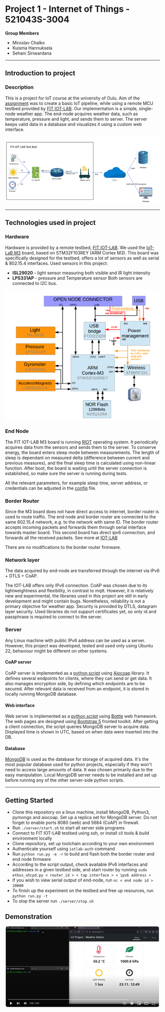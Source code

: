 # Project 1 - Internet of Things - 521043S-3004

**Group Members**
- Miroslav Chalko
- Kuisma Hannuksela
- Sehani Siriwardana
---
## Introduction to project


### Description

This is a project for IoT course at the university of Oulu. Aim of the [assignment](assignment.pdf) was to create a basic IoT pipeline, while using a remote MCU testbed provided by [FIT IOT-LAB](https://www.iot-lab.info/). Our implementation is a simple, single-node weather app. The end-node acquires weather data, such as temperature, pressure and light, and sends them to server. The server keeps valid data in a database and visualizes it using a custom web interface.

![Local Image](images/diagram_of_project.png)

---

## Technologies used in project

### Hardware

Hardware is provided by a remote testbed, [FIT IOT-LAB](https://www.iot-lab.info/). We used the [IoT-LaB M3](https://www.iot-lab.info/docs/boards/iot-lab-m3/) board, based on STM32F103REY (ARM Cortex M3). This board was specifically designed for the testbed, offers a lot of sensors as well as serial & 802.15.4 interfaces. Used sensors in this project:
- **ISL29020** - light sensor measuring both visible and IR light intensity
- **LPS331AP** - pressure and Temperature sensor 
Both sensors are connected to I2C bus.

![Local Image](images/Architecture.PNG)


### End Node

The FIT IOT-LAB M3 board is running [RIOT](https://www.riot-os.org) operating system. It periodically acquires data from the sensors and sends them to the server. To conserve energy, the board enters sleep mode between measurements. The length of sleep is dependant on measured delta (difference between current and previous measures), and the final sleep time is calculated using non-linear function. After boot, the board is waiting until the server connection is established, so make sure the server is running during tests. 

All the relevant parameters, for example sleep time, server address, or credentials can be adjusted in the [config](end-node/config.h) file.

### Border Router

Since the M3 board does not have direct access to internet, border router is used to route traffic. The end node and border router are connected to the same 802.15.4 network, e.g. to the network with same ID. The border router accepts incoming packets and forwards them through serial interface towards master board. This second board has direct ipv6 connection, and forwards all the received packets. See more at [IOT-LAB](https://www.iot-lab.info/docs/getting-started/ipv6/)

There are no modifications to the border router firmware.

### Network layer 

The data acquired by end-node are transferred through the internet via IPv6 + DTLS + CoAP.

The IOT-LAB offers only IPv6 connection. CoAP was chosen due to its lightweightness and flexibility, in contrast to mqtt. However, it is relatively new and experimental, the libraries used in this project are still in early development and might contain bugs. Nonetheless, reliability is not a primary objective for weather app. Security is provided by DTLS, datagram layer security. Used libraries do not support certificates yet, so only id and passphrase is required to connect to the server.

### Server 

Any Linux machine with public IPv6 address can be used as a server. However, this project was developed, tested and used only using Ubuntu 22, behaviour might be different on other systems. 

#### CoAP server

CoAP server is implemented as a [python script](server/server.py) using [Aiocoap](https://aiocoap.readthedocs.io/en/latest/index.html) library. It defines several endpoints for clients, where they can send or get data. It also manages encryption side, by defining which endpoints are to be secured. After relevant data is received from an endpoint, it is stored in locally running MongoDB database.

#### Web interface

Web server is implemented as a [python script](server/web/web.py) using [Bottle](https://bottlepy.org/docs/dev/) web framework. The web pages are designed using [Bootstrap 5](https://getbootstrap.com/) fronted toolkit. After getting a client connection, the script queries MongoDB server to acquire data. Displayed time is shown in UTC, based on when data were inserted into the DB.

#### Database

[MongoDB](https://www.mongodb.com/) is used as the database for storage of acquired data. It's the most popular database used for python projects, especially if they won't need to access large amounts of data. It was chosen primarily due to the easy manipulation. Local MongoDB server needs to be installed and set up before running any of the other server-side python scripts. 

---

## Getting Started

- Clone this repository on a linux machine, install MongoDB, Python3, pymongo and aiocoap. Set up a replica set for MongoDB server. Do not forget to enable ports 8080 (web) and 5684 (CoAP) in firewall. 
- Run ```./server/start.sh``` to start all server side programs
- Connect to FIT IOT-LAB testbed using ssh, or install cli tools & build environment locally
- Clone repository, set up toolchain according to your own environment
- Authenticate yourself using ```iotlab-auth``` command
- Run ```python run.py -e -r``` to build and flash both the border router and end node firmware
- According to the script output, check available IPv6 interfaces and addresses in a given testbed side, and start router by running ```sudo ethos_uhcpd.py < router_id > < tap interface > < ipv6 address >```
- If you wish to view serial output of end-node, run ```nc < end node id > 20000```
- To finish up the experiment on the testbed and free up resources, run ``` python run.py -t``` 
- To stop the server run ```./server/stop.sh```

## Demonstration

[![Video](images/demo_project.png)](https://youtu.be/iyjr8yyTiv8)
